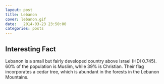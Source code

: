 ```yaml
---
layout: post
title: Lebanon
cover: lebanon.gif
date:   2014-03-23 23:50:00
categories: posts
---
```


## Interesting Fact

Lebanon is a small but fairly developed country above Israel (HDI 0.745). 60% of the population is Muslim, while 39% is Christian. Their flag incorporates a cedar tree, which is abundant in the forests in the Lebanon Mountains.